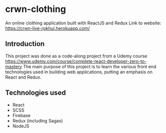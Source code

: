 # crwn-clothing
An online clothing application built with ReactJS and Redux
Link to website: https://crwn-live-rpkhui.herokuapp.com/

## Introduction
This project was done as a code-along project from a Udemy course https://www.udemy.com/course/complete-react-developer-zero-to-mastery
The main purpose of this project is to learn the various front end technologies used in building web applications, putting an emphasis on React and Redux.

## Technologies used
* React
* SCSS
* Firebase
* Redux (including Sagas)
* NodeJS
